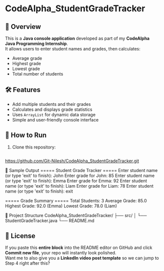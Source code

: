 # CodeAlpha_StudentGradeTracker

## 📌 Overview
This is a **Java console application** developed as part of my **CodeAlpha Java Programming Internship**.  
It allows users to enter student names and grades, then calculates:

- Average grade
- Highest grade
- Lowest grade
- Total number of students

## 🛠 Features
- Add multiple students and their grades
- Calculates and displays grade statistics
- Uses `ArrayList` for dynamic data storage
- Simple and user-friendly console interface

## 🚀 How to Run
1. Clone this repository:
   ```bash
 https://github.com/Git-Nilesh/CodeAlpha_StudentGradeTracker.git

📸 Sample Output
===== Student Grade Tracker =====
Enter student name (or type 'exit' to finish): John
Enter grade for John: 85
Enter student name (or type 'exit' to finish): Emma
Enter grade for Emma: 92
Enter student name (or type 'exit' to finish): Liam
Enter grade for Liam: 78
Enter student name (or type 'exit' to finish): exit

===== Grade Summary =====
Total Students: 3
Average Grade: 85.0
Highest Grade: 92.0 (Emma)
Lowest Grade: 78.0 (Liam)

📂 Project Structure
CodeAlpha_StudentGradeTracker/
 ├── src/
 │    └── StudentGradeTracker.java
 └── README.md

 📜 License
 ---
If you paste this **entire block** into the README editor on GitHub and click **Commit new file**, your repo will instantly look polished.  
Want me to also give you a **LinkedIn video post template** so we can jump to Step 4 right after this?


   
   
